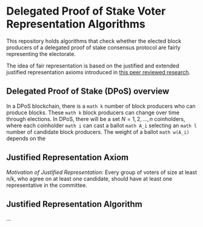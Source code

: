 # Delegated Proof of Stake Voter Representation Algorithms

This repository holds algorithms that check whether the elected block producers of a delegated proof of stake consensus protocol are fairly representing the electorate.

The idea of fair representation is based on the justified and extended justified representation axioms introduced in [this peer reviewed research](https://arxiv.org/abs/1407.8269).

## Delegated Proof of Stake (DPoS) overview

In a DPoS blockchain, there is a `math k` number of block producers who can produce blocks. These `math k` block producers can change over time through elections. In DPoS, there will be a set $N = {1, 2, ..., n}$ coinholders, where each coinholder `math i` can cast a ballot `math A_i` selecting an `math l` number of candidate block producers. The weight of a ballot `math w(A_i)` depends on the  

## Justified Representation Axiom

*Motivation of Justified Representation:* Every group of voters of size at least n/k, who agree on at least one candidate, should have at least one representative in the committee.


## Justified Representation Algorithm 
...
